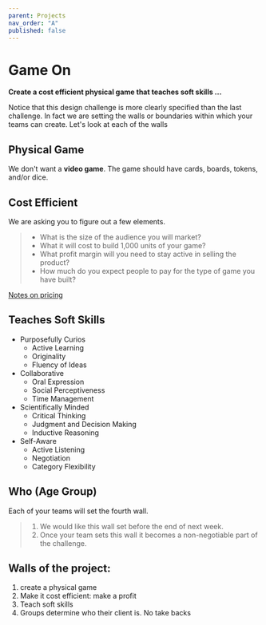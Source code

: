 ```yaml
---
parent: Projects
nav_order: "A"
published: false
---
```


# Game On

__Create a cost efficient physical game that teaches soft skills ...__

Notice that this design challenge is more clearly specified than the last challenge.  In fact we are setting the walls or boundaries within which your teams can create.  Let's look at each of the walls

## Physical Game

We don't want a **video game**.  The game should have cards, boards, tokens, and/or dice.  

## Cost Efficient

We are asking you to figure out a few elements.

> - What is the size of the audience you will market? 
> - What it will cost to build 1,000 units of your game?
> - What profit margin will you need to stay active in selling the product?
> - How much do you expect people to pay for the type of game you have built?

[Notes on pricing](http://www.businessinsider.com/3-powerful-pricing-strategies-businesses-should-always-consider-2013-10)

## Teaches Soft Skills

- Purposefully Curios
    - Active Learning
    - Originality
    - Fluency of Ideas
- Collaborative
    - Oral Expression
    - Social Perceptiveness
    - Time Management
- Scientifically Minded
    - Critical Thinking
    - Judgment and Decision Making
    - Inductive Reasoning
- Self-Aware
    - Active Listening
    - Negotiation
    - Category Flexibility

## Who (Age Group)

Each of your teams will set the fourth wall.  

> 1. We would like this wall set before the end of next week.
> 2. Once your team sets this wall it becomes a non-negotiable part of the challenge.

## Walls of the project: 

1. create a physical game
2. Make it cost efficient: make a profit
3. Teach soft skills
4. Groups determine who their client is. No take backs